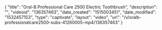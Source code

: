 {
    "title": "Oral-B Professional Care 2500 Electric Toothbrush",
    "description": "",
    "videoid": "136357463",
    "date_created": "1515003451",
    "date_modified": "1532457153",
    "type": "captivate",
    "layout": "video",
    "url": "\/v\/oralb-professionalcare2500-subs-41260005-mp4\/136357463"
}